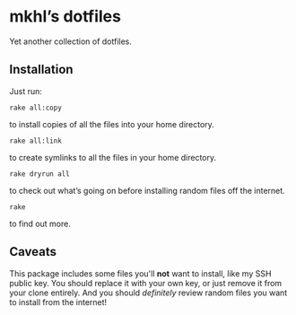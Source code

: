# mkhl’s dotfiles

Yet another collection of dotfiles.


## Installation

Just run:

    rake all:copy

to install copies of all the files into your home directory.

    rake all:link

to create symlinks to all the files in your home directory.

    rake dryrun all

to check out what’s going on before installing random files off the internet.

    rake

to find out more.


## Caveats

This package includes some files you'll **not** want to install, like my SSH
public key. You should replace it with your own key, or just remove it from
your clone entirely. And you should *definitely* review random files you want
to install from the internet!